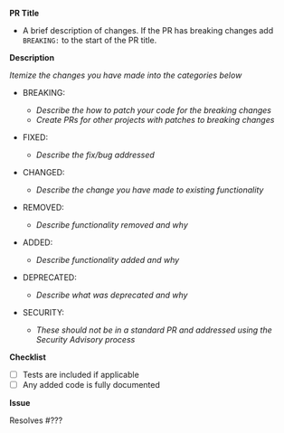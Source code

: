 <!--
Thanks for your contribution!

Please ensure that any applicable requirements below are satisfied before submitting this pull request. This will help ensure a quick and efficient review cycle.
-->

**PR Title**

- A brief description of changes. If the PR has breaking changes add `BREAKING:`
  to the start of the PR title.

**Description**

_Itemize the changes you have made into the categories below_

- BREAKING:

  - _Describe the how to patch your code for the breaking changes_
  - _Create PRs for other projects with patches to breaking changes_

- FIXED:

  - _Describe the fix/bug addressed_

- CHANGED:

  - _Describe the change you have made to existing functionality_

- REMOVED:

  - _Describe functionality removed and why_

- ADDED:

  - _Describe functionality added and why_

- DEPRECATED:

  - _Describe what was deprecated and why_

- SECURITY:

  - _These should not be in a standard PR and addressed using the Security Advisory process_

**Checklist**

- [ ] Tests are included if applicable
- [ ] Any added code is fully documented

**Issue**

Resolves #???

